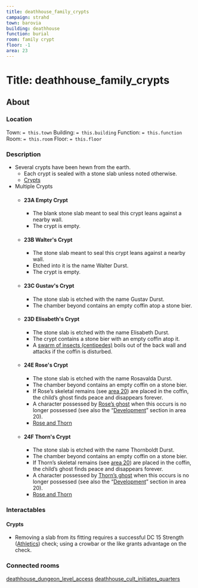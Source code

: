 ```yaml
---
title: deathhouse_family_crypts
campaign: strahd
town: barovia
building: deathhouse
function: burial
room: family crypt
floor: -1
area: 23
---
```

# Title: deathhouse_family_crypts
## About
### Location
Town: `= this.town`
Building: `= this.building`
Function: `= this.function`
Room: `= this.room`
Floor: `= this.floor` 
### Description
- Several crypts have been hewn from the earth. 
	- Each crypt is sealed with a stone slab unless noted otherwise. 
	- [Crypts](#Crypts)
- Multiple Crypts
	- #### 23A Empty Crypt
		- The blank stone slab meant to seal this crypt leans against a nearby wall. 
		- The crypt is empty.
	- #### 23B Walter's Crypt
		- The stone slab meant to seal this crypt leans against a nearby wall. 
		- Etched into it is the name Walter Durst. 
		- The crypt is empty.
	- #### 23C Gustav's Crypt
		- The stone slab is etched with the name Gustav Durst.
		- The chamber beyond contains an empty coffin atop a stone bier.
	- #### 23D Elisabeth's Crypt
		- The stone slab is etched with the name Elisabeth Durst. 
		- The crypt contains a stone bier with an empty coffin atop it. 
		- A [swarm of insects (centipedes)](https://www.dndbeyond.com/monsters/swarm-of-insects-centipedes) boils out of the back wall and attacks if the coffin is disturbed.
	- #### 24E Rose's Crypt
		- The stone slab is etched with the name Rosavalda Durst. 
		- The chamber beyond contains an empty coffin on a stone bier.
		- If Rose’s skeletal remains (see [area 20](https://www.dndbeyond.com/sources/cos/appendix-b-death-house#20ChildrensRoom "area 20")) are placed in the coffin, the child’s ghost finds peace and disappears forever. 
		- A character possessed by [Rose’s ghost](https://www.dndbeyond.com/monsters/rose-durst) when this occurs is no longer possessed (see also the “[Development](https://www.dndbeyond.com/sources/cos/appendix-b-death-house#20Development "Development")” section in area 20).
		- [Rose and Thorn](../floor4/deathhouse_childrens_room.md#Rose%20and%20Thorn)
	- #### 24F Thorn's Crypt
		- The stone slab is etched with the name Thornboldt Durst. 
		- The chamber beyond contains an empty coffin on a stone bier.
		- If Thorn’s skeletal remains (see [area 20](https://www.dndbeyond.com/sources/cos/appendix-b-death-house#20ChildrensRoom "area 20")) are placed in the coffin, the child’s ghost finds peace and disappears forever. 
		- A character possessed by [Thorn’s ghost](https://www.dndbeyond.com/monsters/thorn-durst) when this occurs is no longer possessed (see also the “[Development](https://www.dndbeyond.com/sources/cos/appendix-b-death-house#20Development "Development")” section in area 20).
		- [Rose and Thorn](../floor4/deathhouse_childrens_room.md#Rose%20and%20Thorn)
### Interactables
#### Crypts
- Removing a slab from its fitting requires a successful DC 15 Strength ([Athletics](https://www.dndbeyond.com/compendium/rules/basic-rules/using-ability-scores#Athletics)) check; using a crowbar or the like grants advantage on the check.
### Connected rooms
[deathhouse_dungeon_level_access](deathhouse_dungeon_level_access.md)
[deathhouse_cult_initiates_quarters](deathhouse_cult_initiates_quarters.md)